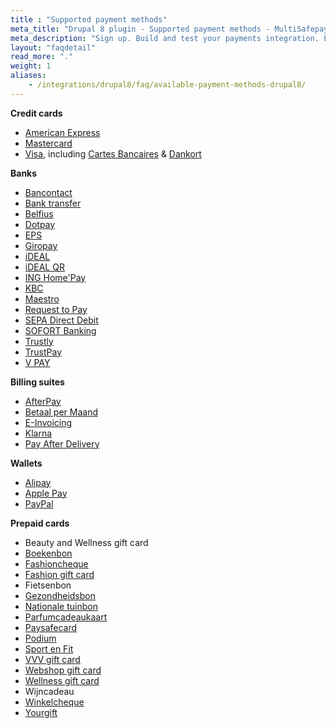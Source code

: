 ```yaml
---
title : "Supported payment methods"
meta_title: "Drupal 8 plugin - Supported payment methods - MultiSafepay Docs"
meta_description: "Sign up. Build and test your payments integration. Explore our products and services. Use our API Reference, SDKs, and wrappers. Get support."
layout: "faqdetail"
read_more: "."
weight: 1
aliases: 
    - /integrations/drupal8/faq/available-payment-methods-drupal8/
---
```

__Credit cards__

+ [American Express](/payment-methods/credit-and-debit-cards/american-express)
+ [Mastercard](/payment-methods/credit-and-debit-cards/mastercard)
+ [Visa](/payment-methods/credit-and-debit-cards/visa), including [Cartes Bancaires](/payment-methods/credit-and-debit-cards/cartes-bancaires) & [Dankort](/payment-methods/credit-and-debit-cards/dankort)

__Banks__

+ [Bancontact](/payment-methods/banks/bancontact)
+ [Bank transfer](/payment-methods/banks/bank-transfer)
+ [Belfius](/payment-methods/banks/belfius)
+ [Dotpay](/payment-methods/banks/dotpay)
+ [EPS](/payment-methods/banks/eps)
+ [Giropay](/payment-methods/banks/giropay)
+ [iDEAL](/payment-methods/banks/ideal)
+ [iDEAL QR](/payment-methods/banks/idealqr)
+ [ING Home'Pay](/payment-methods/banks/ing-home-pay)
+ [KBC](/payment-methods/banks/kbc)
+ [Maestro](/payment-methods/credit-and-debit-cards/maestro)
+ [Request to Pay](/payment-methods/banks/request-to-pay)
+ [SEPA Direct Debit](/payment-methods/banks/sepa-direct-debit)
+ [SOFORT Banking](/payment-methods/banks/sofort-banking)
+ [Trustly](/payment-methods/banks/trustly)
+ [TrustPay](/payment-methods/banks/trustpay)
+ [V PAY](/payment-methods/credit-and-debit-cards/vpay)


__Billing suites__

+ [AfterPay](/payment-methods/billing-suite/afterpay)
+ [Betaal per Maand](/payment-methods/billing-suite/betaalpermaand)
+ [E-Invoicing](/payment-methods/billing-suite/e-invoicing)
+ [Klarna](/payment-methods/billing-suite/klarna)
+ [Pay After Delivery](/payment-methods/billing-suite/pay-after-delivery)

__Wallets__ 

+ [Alipay](/payment-methods/wallet/alipay)
+ [Apple Pay](/payment-methods/wallet/applepay)
+ [PayPal](/payment-methods/wallet/paypal)

__Prepaid cards__ 


+ Beauty and Wellness gift card
+ [Boekenbon](https://www.cadeaubon.nl/cadeaubonnen/nederlandse-boekenbon)
+ [Fashioncheque](https://www.fashioncheque.com/nl)
+ [Fashion gift card](https://www.fashion-giftcard.nl)
+ Fietsenbon
+ [Gezondheidsbon](https://www.gezondheidsbon.nl/mhome)
+ [Nationale tuinbon](https://www.nationale-tuinbon.nl)
+ [Parfumcadeaukaart](https://www.parfumcadeaukaart.nl)
+ [Paysafecard](/payment-methods/prepaid-cards/paysafecard)
+ [Podium](https://www.podiumcadeaukaart.nl)
+ [Sport en Fit](https://www.sportenfitcadeau.nl)
+ [VVV gift card](https://www.vvvcadeaukaarten.nl)
+ [Webshop gift card](https://www.webshopgiftcard.nl)
+ [Wellness gift card](https://www.wellnessgiftcard.nl)
+ Wijncadeau
+ [Winkelcheque](https://www.winkelcheque.nl)
+ [Yourgift](https://www.yourgift.nl)
